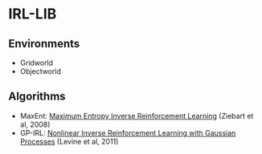 # IRL-LIB

## Environments 
* Gridworld
* Objectworld

## Algorithms
* MaxEnt: [Maximum Entropy Inverse Reinforcement Learning](https://www.aaai.org/Papers/AAAI/2008/AAAI08-227.pdf) (Ziebart et al, 2008) 
* GP-IRL: [Nonlinear Inverse Reinforcement Learning with Gaussian Processes](https://homes.cs.washington.edu/~zoran/gpirl.pdf) (Levine et al, 2011)
